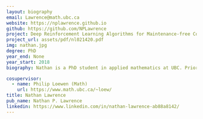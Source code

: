 ```yaml
---
layout: biography
email: Lawrence@math.ubc.ca
website: https://nplawrence.github.io
github: https://github.com/NPLawrence
project: Deep Reinforcement Learning Algorithms for Maintenance-free Control in Industrial Applications
project_url: assets/pdf/nl021420.pdf
img: nathan.jpg
degree: PhD
year_end: None
year_start: 2018
biography: Nathan is a PhD student in applied mathematics at UBC. Prior to moving to Vancouver, he earned his Bachelor's and Master's degrees in mathematics at Portland State University. He is interested in the interplay between reinforcement learning and control. More specifically, his work aims to develop actionable methods based on deep reinforcement learning for maintenance-free PID control and MPC of industrial processes. Outside of research, he enjoys boardgames and ice skating.

cosupervisor: 
  - name: Philip Loewen (Math)
    url: https://www.math.ubc.ca/~loew/
title: Nathan Lawrence
pub_name: Nathan P. Lawrence
linkedin: https://www.linkedin.com/in/nathan-lawrence-ab88a8142/
---
```


